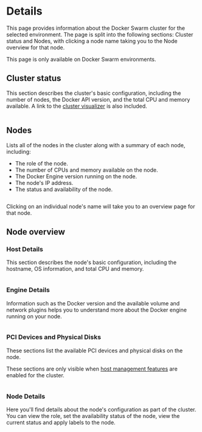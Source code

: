 # Details

This page provides information about the Docker Swarm cluster for the selected environment. The page is split into the following sections: Cluster status and Nodes, with clicking a node name taking you to the Node overview for that node.


This page is only available on Docker Swarm environments.


## Cluster status

This section describes the cluster's basic configuration, including the number of nodes, the Docker API version, and the total CPU and memory available. A link to the [cluster visualizer](cluster-visualizer.md) is also included.

<figure><img src="../..//assets/2.15-swarm-clusterstatus.png" alt=""><figcaption></figcaption></figure>

## Nodes

Lists all of the nodes in the cluster along with a summary of each node, including:

* The role of the node.
* The number of CPUs and memory available on the node.
* The Docker Engine version running on the node.
* The node's IP address.
* The status and availability of the node.

<figure><img src="../..//assets/2.15-swarm-nodes.png" alt=""><figcaption></figcaption></figure>

Clicking on an individual node's name will take you to an overview page for that node.

## Node overview

### Host Details

This section describes the node's basic configuration, including the hostname, OS information, and total CPU and memory.

<figure><img src="../..//assets/2.15-swarm-nodedetail.png" alt=""><figcaption></figcaption></figure>

### Engine Details

Information such as the Docker version and the available volume and network plugins helps you to understand more about the Docker engine running on your node.

<figure><img src="../..//assets/2.15-swarm-nodedetail-engine.png" alt=""><figcaption></figcaption></figure>

### PCI Devices and Physical Disks

These sections list the available PCI devices and physical disks on the node.&#x20;


These sections are only visible when [host management features](setup.md#host-and-filesystem) are enabled for the cluster.


<figure><img src="../..//assets/2.15-docker-host-pci.png" alt=""><figcaption></figcaption></figure>

### Node Details

Here you'll find details about the node's configuration as part of the cluster. You can view the role, set the availability status of the node, view the current status and apply labels to the node.

<figure><img src="../..//assets/2.15-swarm-nodedetail-detail.png" alt=""><figcaption></figcaption></figure>

